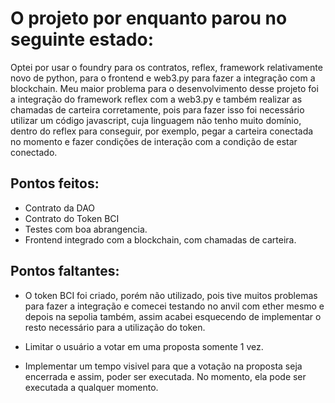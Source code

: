 # O projeto por enquanto parou no seguinte estado:

Optei por usar o foundry para os contratos, reflex, framework relativamente novo de python, para o frontend e web3.py para fazer a integração com a blockchain. Meu maior problema para o desenvolvimento desse projeto foi a integração do framework reflex com a web3.py e também realizar as chamadas de carteira corretamente, pois para fazer isso foi necessário utilizar um código javascript, cuja linguagem não tenho muito domínio, dentro do reflex para conseguir, por exemplo, pegar a carteira conectada no momento e fazer condições de interação com a condição de estar conectado.

## Pontos feitos:

- Contrato da DAO
- Contrato do Token BCI
- Testes com boa abrangencia.
- Frontend integrado com a blockchain, com chamadas de carteira.

## Pontos faltantes:

- O token BCI foi criado, porém não utilizado, pois tive muitos problemas para fazer a integração e comecei testando no anvil com ether mesmo e depois na sepolia também, assim acabei esquecendo de implementar o resto necessário para a utilização do token.

- Limitar o usuário a votar em uma proposta somente 1 vez.

- Implementar um tempo visivel para que a votação na proposta seja encerrada e assim, poder ser executada. No momento, ela pode ser executada a qualquer momento.
